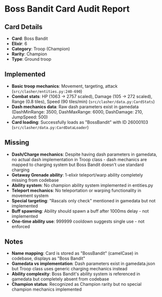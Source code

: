 # Boss Bandit Card Audit Report

## Card Details
- **Card**: Boss Bandit
- **Elixir**: 6
- **Category**: Troop (Champion)
- **Rarity**: Champion
- **Type**: Ground troop

## Implemented
- **Basic troop mechanics**: Movement, targeting, attack (`src/clasher/entities.py:240-690`)
- **Combat stats**: HP (1063 → 2757 scaled), Damage (105 → 272 scaled), Range (0.8 tiles), Speed (90 tiles/min) (`src/clasher/data.py:CardStats`)
- **Dash mechanics data**: Raw dash parameters exist in gamedata (DashMinRange: 3500, DashMaxRange: 6000, DashDamage: 210, JumpSpeed: 500)
- **Card loading**: Successfully loads as "BossBandit" with ID 26000103 (`src/clasher/data.py:CardDataLoader`)

## Missing
- **Dash/Charge mechanics**: Despite having dash parameters in gamedata, no actual dash implementation in Troop class - dash mechanics are mapped to charging system but Boss Bandit doesn't use standard charging
- **Getaway Grenade ability**: 1-elixir teleport/warp ability completely missing from codebase
- **Ability system**: No champion ability system implemented in entities.py
- **Teleport mechanics**: No teleportation or warping functionality in movement system
- **Special targeting**: "Rascals only check" mentioned in gamedata but not implemented
- **Buff spawning**: Ability should spawn a buff after 1000ms delay - not implemented
- **One-time ability use**: 999999 cooldown suggests single use - not enforced

## Notes
- **Name mapping**: Card is stored as "BossBandit" (camelCase) in codebase, displays as "Boss Bandit"
- **Gamedata vs implementation**: Dash parameters exist in gamedata.json but Troop class uses generic charging mechanics instead
- **Ability complexity**: Boss Bandit's ability system is referenced in gamedata but completely absent from codebase
- **Champion status**: Recognized as Champion rarity but no special champion mechanics implemented